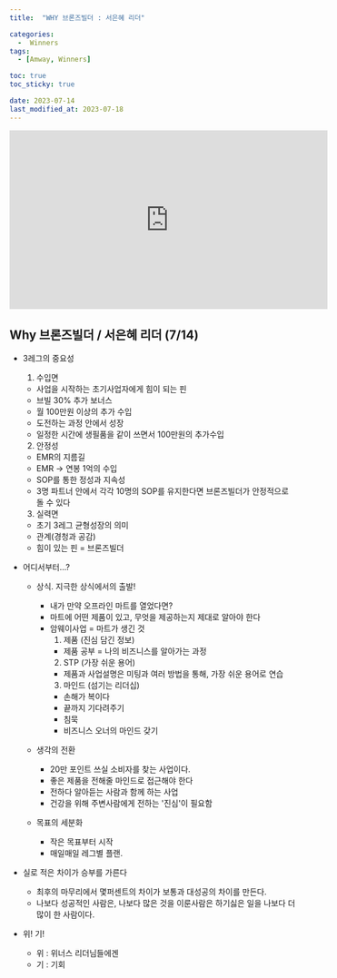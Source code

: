 ```yaml
---
title:  "WHY 브론즈빌더 : 서은혜 리더" 

categories:
  -  Winners
tags:
  - [Amway, Winners]

toc: true
toc_sticky: true

date: 2023-07-14
last_modified_at: 2023-07-18
---
```



<iframe width="560" height="315" src="https://www.youtube.com/embed/wutSHJMnz8o" title="YouTube video player" frameborder="0" allow="accelerometer; autoplay; clipboard-write; encrypted-media; gyroscope; picture-in-picture; web-share" allowfullscreen></iframe>


## Why 브론즈빌더 / 서은혜 리더 (7/14)

+ 3레그의 중요성
  1. 수입면
    - 사업을 시작하는 초기사업자에게 힘이 되는 핀
    - 브빌 30% 추가 보너스
    - 월 100만원 이상의 추가 수입
    - 도전하는 과정 안에서 성장
    - 일정한 시간에 생필품을 같이 쓰면서 100만원의 추가수입
  2. 안정성
    - EMR의 지름길
    - EMR -> 연봉 1억의 수입
    - SOP를 통한 정성과 지속성
    - 3명 파트너 안에서 각각 10명의 SOP를 유지한다면 브론즈빌더가 안정적으로 돌 수 있다
  3. 실력면
    - 초기 3레그 균형성장의 의미
    - 관계(경청과 공감)
    - 힘이 있는 핀 = 브론즈빌더

+ 어디서부터...?
  + 상식. 지극한 상식에서의 출발!
    - 내가 만약 오프라인 마트를 열었다면?
    - 마트에 어떤 제품이 있고, 무엇을 제공하는지 제대로 알아야 한다
    - 암웨이사업 = 마트가 생긴 것
      1. 제품 (진심 담긴 정보)
        - 제품 공부 = 나의 비즈니스를 알아가는 과정
      2. STP (가장 쉬운 용어)
        - 제품과 사업설명은 미팅과 여러 방법을 통해, 가장 쉬운 용어로 연습
      3. 마인드 (섬기는 리더십)
        - 손해가 복이다
        - 끝까지 기다려주기
        - 침묵
        - 비즈니스 오너의 마인드 갖기

  + 생각의 전환
    - 20만 포인트 쓰실 소비자를 찾는 사업이다.
    - 좋은 제품을 전해줄 마인드로 접근해야 한다
    - 전하다 알아듣는 사람과 함께 하는 사업
    - 건강을 위해 주변사람에게 전하는 '진심'이 필요함

  + 목표의 세분화
    - 작은 목표부터 시작
    - 매일매일 레그별 플랜.

+ 실로 적은 차이가 승부를 가른다
  - 최후의 마무리에서 몇퍼센트의 차이가 보통과 대성공의 차이를 만든다.
  - 나보다 성공적인 사람은, 나보다 많은 것을 이룬사람은 하기싫은 일을 나보다 더 많이 한 사람이다.

+ 위! 기!
  - 위 : 위너스 리더님들에겐
  - 기 : 기회
